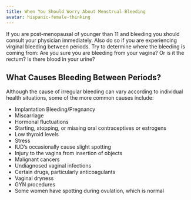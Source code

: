 ```yaml
---
title: When You Should Worry About Menstrual Bleeding
avatar: hispanic-female-thinking
---
```


If you are post-menopausal of younger than 11 and bleeding you should
consult your physician immediately. Also do so if you are experiencing
virginal bleeding between periods. Try to determine where the bleeding
is coming from: Are you sure you are bleeding from your vagina? Or is it
the rectum? Is there blood in your urine?

What Causes Bleeding Between Periods?
-------------------------------------

Although the cause of irregular bleeding can vary according to
individual health situations, some of the more common causes include:

- Implantation Bleeding/Pregnancy
- Miscarriage
- Hormonal fluctuations
- Starting, stopping, or missing oral contraceptives or estrogens
- Low thyroid levels
- Stress
- IUD’s occasionally cause slight spotting
- Injury to the vagina from insertion of objects
- Malignant cancers
- Undiagnosed vaginal infections
- Certain drugs, particularly anticoagulants
- Vaginal dryness
- GYN procedures
- Some women have spotting during ovulation, which is normal

